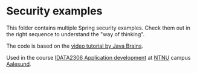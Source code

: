 # Security examples

This folder contains multiple Spring security examples. Check them out in the right sequence to understand the "way of thinking".

The code is based on the [video tutorial by Java Brains](https://www.youtube.com/playlist?list=PLqq-6Pq4lTTYTEooakHchTGglSvkZAjnE).


Used in the course [IDATA2306 Application development](https://www.ntnu.edu/studies/courses/IDATA2306)
at [NTNU](https://www.ntnu.edu/) campus [Aalesund](https://www.ntnu.edu/alesund).


